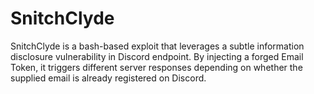 # SnitchClyde
SnitchClyde is a bash-based exploit that leverages a subtle information disclosure vulnerability in Discord endpoint. By injecting a forged Email Token, it triggers different server responses depending on whether the supplied email is already registered on Discord. 
